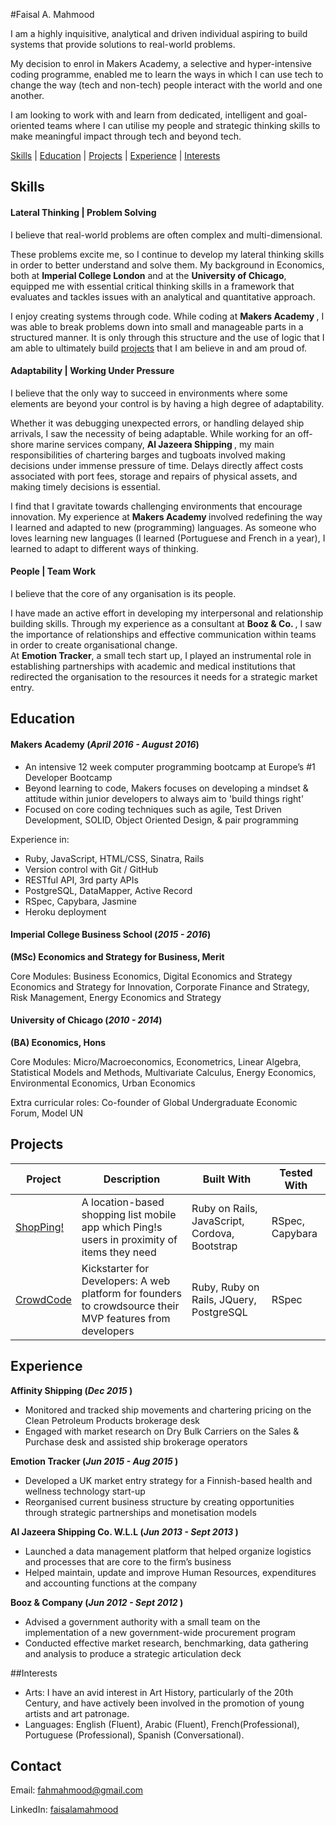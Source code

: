 #Faisal A. Mahmood


I am a highly inquisitive, analytical and driven individual aspiring to build systems that provide solutions to real-world problems.

My decision to enrol in Makers Academy, a selective and hyper-intensive coding programme, enabled me to learn the ways in which I can use tech to change the way (tech and non-tech) people interact with the world and one another.

I am looking to work with and learn from dedicated, intelligent and goal-oriented teams where I can utilise my people and strategic thinking skills to make meaningful impact through tech and beyond tech.

[Skills](#skills) | [Education](#education) | [Projects](#projects) | [Experience](#experience) |  [Interests](#interests)

## Skills

#### Lateral Thinking | Problem Solving

I believe that real-world problems are often complex and multi-dimensional.

These problems excite me, so I continue to develop my lateral thinking skills in order to better understand and solve them. My background in Economics, both at <b>Imperial College London</b>  and at the <b>University of Chicago</b>, equipped me with essential critical thinking skills in a framework that evaluates and tackles issues with an analytical and quantitative approach.

 I enjoy creating systems through code. While coding at <b> Makers Academy </b>, I was able to break problems down into small and manageable parts in a structured manner. It is only through this structure and the use of logic that I am able to ultimately build [projects](#projects) that I am believe in and am proud of.


#### Adaptability | Working Under Pressure

I believe that the only way to succeed in environments where some elements are beyond your control is by having a high degree of adaptability.

Whether it was debugging unexpected errors, or handling delayed ship arrivals, I saw the necessity of being adaptable. While working for an off-shore marine services company, <b> Al Jazeera Shipping </b>, my main responsibilities of chartering barges and tugboats involved making decisions under immense pressure of time. Delays directly affect costs associated with port fees, storage and repairs of physical assets, and making timely decisions is essential.

I find that I gravitate towards challenging environments that encourage innovation. My experience at <b> Makers Academy </b> involved redefining the way I learned and adapted to new (programming) languages. As someone who loves learning new languages (I learned (Portuguese and French in a year), I learned to adapt to different ways of thinking.


#### People | Team Work

I believe that the core of any organisation is its  people.


I have made an active effort in developing my interpersonal and relationship building skills. Through my experience as a consultant at <b> Booz & Co. </b>, I saw the importance of relationships and effective communication within teams in order to create organisational change. <br>
At <b> Emotion Tracker</b>, a small tech start up, I played an instrumental role in establishing partnerships with academic and medical institutions that redirected the organisation to the resources it needs for a strategic market entry.

## Education

#### Makers Academy (_April 2016 - August 2016_)

* An intensive 12 week computer programming bootcamp at Europe’s #1 Developer Bootcamp
* Beyond learning to code, Makers focuses on developing a mindset & attitude within junior developers to always aim to 'build things right'
* Focused on core coding techniques such as agile, Test Driven Development, SOLID, Object Oriented Design, & pair programming

Experience in:

* Ruby, JavaScript, HTML/CSS, Sinatra, Rails
* Version control with Git / GitHub
* RESTful API, 3rd party APIs
* PostgreSQL, DataMapper, Active Record
* RSpec, Capybara, Jasmine
* Heroku deployment

#### Imperial College Business School (_2015 - 2016_)

__(MSc) Economics and Strategy for Business, Merit__

Core Modules: Business Economics, Digital Economics and Strategy Economics and Strategy for Innovation, Corporate Finance and Strategy, Risk Management, Energy Economics and Strategy


#### University of Chicago (_2010 - 2014_)

__(BA) Economics, Hons__

Core Modules: Micro/Macroeconomics, Econometrics,  Linear Algebra, Statistical Models and Methods, Multivariate Calculus, Energy Economics, Environmental Economics, Urban Economics

Extra curricular roles: Co-founder of Global Undergraduate Economic Forum, Model UN

## Projects

Project | Description | Built With | Tested With
--- | --- | --- | ---
[ShopPing!](https://github.com/fahmahmood/shopping-list-app) | A location-based shopping list mobile app which Ping!s users in proximity of items they need | Ruby on Rails, JavaScript, Cordova, Bootstrap | RSpec, Capybara
[CrowdCode](https://github.com/fahmahmood/crowdcode) | Kickstarter for Developers: A web platform for founders to crowdsource their MVP features from developers | Ruby, Ruby on Rails, JQuery, PostgreSQL | RSpec

## Experience

__Affinity Shipping (_Dec 2015_ )__

*	Monitored and tracked ship movements and chartering pricing on the Clean Petroleum Products brokerage desk
* Engaged with market research on Dry Bulk Carriers on the Sales & Purchase desk and assisted ship brokerage operators

__Emotion Tracker (_Jun 2015 -  Aug 2015_ )__
*	Developed a UK market entry strategy for a Finnish-based health and wellness technology start-up
* Reorganised current business structure by creating opportunities through strategic partnerships and monetisation models

__Al Jazeera Shipping Co. W.L.L  (_Jun 2013 -  Sept 2013_ )__

*	Launched a data management platform that helped organize logistics and processes that are core to the firm’s business
* Helped maintain, update and improve Human Resources, expenditures and accounting functions at the company

__Booz & Company (_Jun 2012 -  Sept 2012_ )__

*	Advised a government authority with a small team on the implementation of a new government-wide procurement program
* Conducted effective market research, benchmarking, data gathering and analysis to produce a strategic articulation deck


##Interests
* Arts: I have an avid interest in Art History, particularly of the 20th Century, and have actively been involved in the promotion of young artists and art patronage.
* Languages: English (Fluent), Arabic (Fluent), French(Professional), Portuguese (Professional), Spanish (Conversational).

## Contact

Email: fahmahmood@gmail.com

LinkedIn: [faisalamahmood](https://uk.linkedin.com/in/faisalamahmood)
